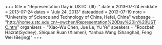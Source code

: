+++
title = "Representation Day in USTC&#65288;III&#65289;"
date = 2013-07-24
enddate = 2013-07-24
dates = "July 24, 2013"
dateadded = 2013-07-19
note = "University of Science and Technology of China, Hefei, China"
webpage = "http://home.ustc.edu.cn/~xwchen/Representation%20Day%20in%20USTC.htm"
organisers = "Xiao-Wu Chen, Jue Le, Yu Ye"
speakers = "Roozbeh Hazrat(Sydney), Shiquan Ruan (Xiamen), Yanhua Wang (Shanghai), Feng Wei (Beijing)"
+++
